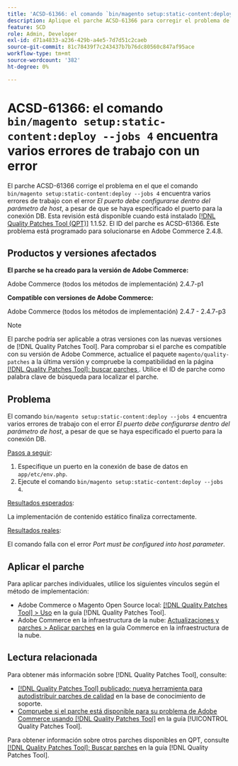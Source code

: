 ```yaml
---
title: 'ACSD-61366: el comando `bin/magento setup:static-content:deploy —jobs 4` encuentra varios errores de trabajo con un error'
description: Aplique el parche ACSD-61366 para corregir el problema de Adobe Commerce en el que el comando `bin/magento setup:static-content:deploy —jobs 4` encuentra varios errores de trabajo con el error *Port debe configurarse dentro del parámetro host*, a pesar de especificar el puerto para la conexión DB.
feature: SCD
role: Admin, Developer
exl-id: d71a4833-a236-429b-a4e5-7d7d51c2caeb
source-git-commit: 81c78439f7c243437b7b76dc80560c847af95ace
workflow-type: tm+mt
source-wordcount: '382'
ht-degree: 0%

---
```


# ACSD-61366: el comando `bin/magento setup:static-content:deploy --jobs 4` encuentra varios errores de trabajo con un error

El parche ACSD-61366 corrige el problema en el que el comando `bin/magento setup:static-content:deploy --jobs 4` encuentra varios errores de trabajo con el error *El puerto debe configurarse dentro del parámetro de host*, a pesar de que se haya especificado el puerto para la conexión DB. Esta revisión está disponible cuando está instalado [[!DNL Quality Patches Tool (QPT)]](https://experienceleague.adobe.com/en/docs/commerce-knowledge-base/kb/announcements/commerce-announcements/magento-quality-patches-released-new-tool-to-self-serve-quality-patches) 1.1.52. El ID del parche es ACSD-61366. Este problema está programado para solucionarse en Adobe Commerce 2.4.8.

## Productos y versiones afectados

**El parche se ha creado para la versión de Adobe Commerce:**

Adobe Commerce (todos los métodos de implementación) 2.4.7-p1

**Compatible con versiones de Adobe Commerce:**

Adobe Commerce (todos los métodos de implementación) 2.4.7 - 2.4.7-p3

>[!NOTE]
>
>El parche podría ser aplicable a otras versiones con las nuevas versiones de [!DNL Quality Patches Tool]. Para comprobar si el parche es compatible con su versión de Adobe Commerce, actualice el paquete `magento/quality-patches` a la última versión y compruebe la compatibilidad en la página [[!DNL Quality Patches Tool]: buscar parches ](https://experienceleague.adobe.com/tools/commerce-quality-patches/index.html). Utilice el ID de parche como palabra clave de búsqueda para localizar el parche.

## Problema

El comando `bin/magento setup:static-content:deploy --jobs 4` encuentra varios errores de trabajo con el error *El puerto debe configurarse dentro del parámetro de host*, a pesar de que se haya especificado el puerto para la conexión DB.

<u>Pasos a seguir</u>:

1. Especifique un puerto en la conexión de base de datos en `app/etc/env.php`.
1. Ejecute el comando `bin/magento setup:static-content:deploy --jobs 4`.

<u>Resultados esperados</u>:

La implementación de contenido estático finaliza correctamente.

<u>Resultados reales</u>:

El comando falla con el error *Port must be configured into host parameter*.

## Aplicar el parche

Para aplicar parches individuales, utilice los siguientes vínculos según el método de implementación:

* Adobe Commerce o Magento Open Source local: [[!DNL Quality Patches Tool] > Uso](/help/tools/quality-patches-tool/usage.md) en la guía [!DNL Quality Patches Tool].
* Adobe Commerce en la infraestructura de la nube: [Actualizaciones y parches > Aplicar parches](https://experienceleague.adobe.com/docs/commerce-cloud-service/user-guide/develop/upgrade/apply-patches.html) en la guía Commerce en la infraestructura de la nube.

## Lectura relacionada

Para obtener más información sobre [!DNL Quality Patches Tool], consulte:

* [[!DNL Quality Patches Tool] publicado: nueva herramienta para autodistribuir parches de calidad](https://experienceleague.adobe.com/en/docs/commerce-knowledge-base/kb/announcements/commerce-announcements/magento-quality-patches-released-new-tool-to-self-serve-quality-patches) en la base de conocimiento de soporte.
* [Compruebe si el parche está disponible para su problema de Adobe Commerce usando [!DNL Quality Patches Tool]](/help/tools/quality-patches-tool/patches-available-in-qpt/check-patch-for-magento-issue-with-magento-quality-patches.md) en la guía [!UICONTROL Quality Patches Tool].


Para obtener información sobre otros parches disponibles en QPT, consulte [[!DNL Quality Patches Tool]: Buscar parches](https://experienceleague.adobe.com/tools/commerce-quality-patches/index.html) en la guía [!DNL Quality Patches Tool].
